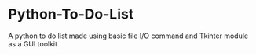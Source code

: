 # Python-To-Do-List
A python to do list made using basic file I/O command and Tkinter module as a GUI toolkit
